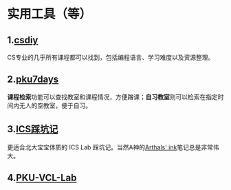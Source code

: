 # 实用工具（等）

## 1.[csdiy](https://csdiy.wiki/)

CS专业的几乎所有课程都可以找到，包括编程语言、学习难度以及资源整理。

## 2.[pku7days](https://pku7day.com/)

**课程检索**功能可以查找教室和课程情况，方便蹭课；**自习教室**则可以检索在指定时间内无人的空教室，便于自习。

## 3.[ICS踩坑记](https://arthals.ink/tags/ics)

更适合北大宝宝体质的 ICS Lab 踩坑记。当然A神的[Arthals' ink](https://arthals.ink/)笔记总是非常伟大。

## 4.[PKU-VCL-Lab](https://vcl.pku.edu.cn/course/vci)
